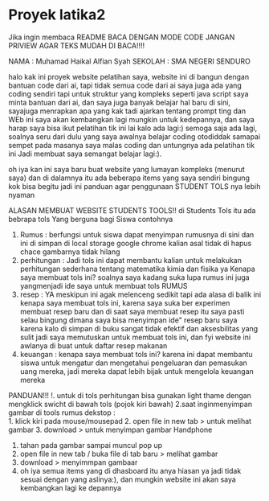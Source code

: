 # Proyek latika2
Jika ingin membaca README BACA DENGAN MODE CODE JANGAN PRIVIEW AGAR TEKS MUDAH DI BACA!!!!
 

NAMA : Muhamad Haikal Alfian Syah
SEKOLAH : SMA NEGERI SENDURO 

halo kak ini proyek website pelatihan saya, website ini di bangun dengan bantuan code dari ai, tapi tidak semua code dari ai saya juga ada yang coding sendiri tapi untuk struktur yang kompleks seperti java script saya minta bantuan dari ai, dan saya juga banyak belajar hal baru di sini, sayajuga  menrapkan apa yang kak tadi ajarkan tentang prompt ting dan WEb ini saya akan kembangkan lagi mungkin untuk kedepannya, dan saya harap saya bisa ikut pelatihan tik ini lai kalo ada lagi:) semoga saja ada lagi, soalnya seru dari dulu yang saya awalnya belajar coding otodiddak samapai sempet pada masanya saya malas coding dan untungnya ada pelatihan tik ini Jadi membuat saya semangat belajar lagi:).

oh iya kan ini saya baru buat website yang lumayan kompleks (menurut saya) dan di dalamnya itu ada beberapa items yang saya sendiri bingung kok bisa begitu jadi ini panduan agar penggunaan STUDENT TOLS nya lebih nyaman

ALASAN MEMBUAT WEBSITE STUDENTS TOOLS!!
di Students Tols itu ada bebrapa tols Yang berguna bagi Siswa contohnya
1. Rumus  : berfungsi untuk siswa dapat menyimpan rumusnya di sini dan ini di simpan di local storage google chrome kalian asal tidak di hapus chace gambarnya tidak hilang 
2. perhitungan  : Jadi tols ini dapat membantu kalian untuk melakukan perhitungan sederhana tentang matematika kimia dan fisika ya Kenapa saya membuat tols ini? soalnya saya kadang suka lupa rumus ini juga yangmenjadi ide saya untuk membuat tols RUMUS
3. resep  : YA meskipun ini agak melenceng sedikit tapi ada alasa di balik ini kenapa saya membuat tols ini, karena saya suka ber experimen membuat resep baru dan di saat saya membuat resep itu saya pasti selau bingung dimana saya bisa menyimpan ide" resep baru saya karena kalo di simpan di buku sangat tidak efektif dan aksesbilitas yang sulit jadi saya memutuskan untuk membuat tols ini, dan fyi website ini awlanya di buat untuk daftar resep makanan
4. keuangan  : kenapa saya membuat tols ini? karena ini dapat  membantu siswa untuk mengatur dan mengetahui pengeluaran dan pemasukan uang mereka, jadi mereka dapat lebih bijak untuk mengelola keuangan mereka 

PANDUAN!!!
!. untuk di tols perhitungan bisa gunakan light thame dengan mengklick swicht di bawah tols (pojok kiri bawah)
2.saat inginmenyimpan  gambar di tools rumus 
    dekstop :  
    1. klick kiri pada mouse/mousepad 
    2. open file in new tab > untuk melihat gambar
    3. download > untuk menyimpan gambar
Handphone
1. tahan pada gambar sampai muncul pop up
2. open file in new tab / buka file di tab baru > melihat gambar
3. download > menyimmpan gambaar
4. oh iya semua items yang di dhasboard itu anya hiasan ya jadi tidak sesuai dengan yang aslinya:), dan mungkin website ini akan saya kembangkan lagi ke depannya

